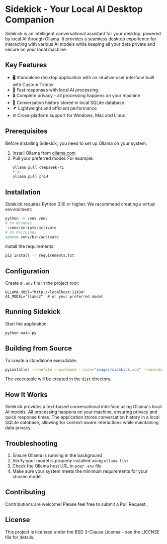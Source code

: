 # Sidekick - Your Local AI Desktop Companion

Sidekick is an intelligent conversational assistant for your desktop, powered by local AI through Ollama. It provides a seamless desktop experience for interacting with various AI models while keeping all your data private and secure on your local machine.

## Key Features

- 🖥️ Standalone desktop application with an intuitive user interface built with Custom Tkinter
- 🚀 Fast responses with local AI processing
- 🔒 Complete privacy - all processing happens on your machine
- 💾 Conversation history stored in local SQLite database
- 🪶 Lightweight and efficient performance
- 🌐 Cross-platform support for Windows, Mac and Linux

## Prerequisites

Before installing Sidekick, you need to set up Ollama on your system:

1. Install Ollama from [ollama.com](https://ollama.com)
2. Pull your preferred model. For example:
   ```bash
   ollama pull deepseek-r1
   # or
   ollama pull phi4
   ```

## Installation

Sidekick requires Python 3.10 or higher. We recommend creating a virtual environment:

```bash
python -m venv venv
# On Windows
.\venv\Scripts\activate
# On Mac/Linux
source venv/bin/activate
```

Install the requirements:
```bash
pip install -r requirements.txt
```

## Configuration

Create a `.env` file in the project root:
```env
OLLAMA_HOST="http://localhost:11434"
AI_MODEL="llama2"  # or your preferred model
```

## Running Sidekick

Start the application:
```bash
python main.py
```

## Building from Source

To create a standalone executable:

```bash
pyinstaller --onefile --windowed --icon="images/sidekick.ico" --noconsole --hidden-import=tkinter --name="Sidekick" --add-data="images:images" main.py
```

The executable will be created in the `dist` directory.

## How It Works

Sidekick provides a text-based conversational interface using Ollama's local AI models. All processing happens on your machine, ensuring privacy and quick response times. The application stores conversation history in a local SQLite database, allowing for context-aware interactions while maintaining data privacy.

## Troubleshooting

1. Ensure Ollama is running in the background
2. Verify your model is properly installed using `ollama list`
3. Check the Ollama host URL in your `.env` file
4. Make sure your system meets the minimum requirements for your chosen model

## Contributing

Contributions are welcome! Please feel free to submit a Pull Request.

## License

This project is licensed under the BSD 3-Clause License - see the LICENSE file for details.
